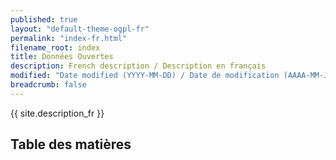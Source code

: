 ```yaml
---
published: true
layout: "default-theme-ogpl-fr"
permalink: "index-fr.html"
filename_root: index
title: Données Ouvertes
description: French description / Description en français
modified: "Date modified (YYYY-MM-DD) / Date de modification (AAAA-MM-JJ)"
breadcrumb: false
---
```


{{ site.description_fr }}

## Table des matières ##

